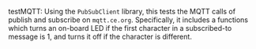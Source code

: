 testMQTT: Using the `PubSubClient` library, this tests the MQTT calls of publish and subscribe on `mqtt.ce.org`. Specifically, it includes a functions which turns an on-board LED if the first character in a subscribed-to message is 1, and turns it off if the character is different.